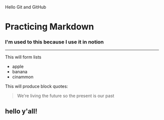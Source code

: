 Hello Git and GitHub

# Practicing Markdown
### I'm used to this because I use it in notion
---

This will form lists
* apple
* banana
* cinammon

This will produce block quotes:
> We're living the future 
> so the present is our past

## hello y'all!